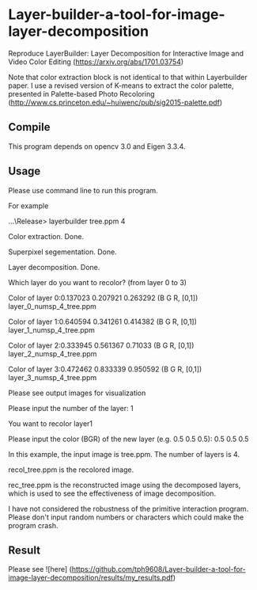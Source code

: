 # Layer-builder-a-tool-for-image-layer-decomposition
Reproduce LayerBuilder: Layer Decomposition for Interactive Image and Video Color Editing (https://arxiv.org/abs/1701.03754)

Note that color extraction block is not identical to that within Layerbuilder paper.
I use a revised version of K-means to extract the color palette, presented in Palette-based Photo Recoloring (http://www.cs.princeton.edu/~huiwenc/pub/sig2015-palette.pdf)

## Compile

This program depends on opencv 3.0 and Eigen 3.3.4.

## Usage

Please use command line to run this program.

For example

...\Release> layerbuilder tree.ppm 4

Color extraction. Done.

Superpixel segementation. Done.

Layer decomposition. Done.

Which layer do you want to recolor? (from layer 0 to 3)

Color of layer 0:0.137023 0.207921 0.263292 (B G R, [0,1]) layer_0_numsp_4_tree.ppm

Color of layer 1:0.640594 0.341261 0.414382 (B G R, [0,1]) layer_1_numsp_4_tree.ppm

Color of layer 2:0.333945 0.561367  0.71033 (B G R, [0,1]) layer_2_numsp_4_tree.ppm

Color of layer 3:0.472462 0.833339 0.950592 (B G R, [0,1]) layer_3_numsp_4_tree.ppm

Please see output images for visualization

Please input the number of the layer: 1

You want to recolor layer1

Please input the color (BGR) of the new layer (e.g. 0.5 0.5 0.5): 0.5 0.5 0.5



In this example, the input image is tree.ppm. The number of layers is 4.

recol_tree.ppm is the recolored image. 

rec_tree.ppm is the reconstructed image using the decomposed layers, 
which is used to see the effectiveness of image decomposition.


I have not considered the robustness of the primitive interaction program. Please don't input random numbers or 
characters which could make the program crash.

## Result
Please see ![here] (https://github.com/tph9608/Layer-builder-a-tool-for-image-layer-decomposition/results/my_results.pdf)  
